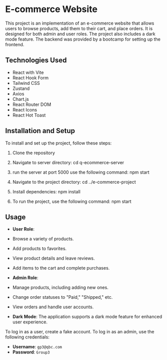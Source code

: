 # E-commerce Website

This project is an implementation of an e-commerce website that allows users to browse products, add them to their cart, and place orders.
It is designed for both admin and user roles.
The project also includes a dark mode feature.
The backend was provided by a bootcamp for setting up the frontend.

## Technologies Used

- React with Vite
- React Hook Form
- Tailwind CSS
- Zustand
- Axios
- Chart.js
- React Router DOM
- React Icons
- React Hot Toast

## Installation and Setup

To install and set up the project, follow these steps:

1. Clone the repository

2. Navigate to server directory: 
  cd q-ecommerce-server

3. run the server at port 5000 use the following command: 
  npm start

4. Navigate to the project directory: 
  cd ../e-commerce-project

5. Install dependencies: 
  npm install

6. To run the project, use the following command: 
  npm start

## Usage

- **User Role**: 
- Browse a variety of products.
- Add products to favorites.
- View product details and leave reviews.
- Add items to the cart and complete purchases.

- **Admin Role**: 
- Manage products, including adding new ones.
- Change order statuses to "Paid," "Shipped," etc.
- View orders and handle user accounts.

- **Dark Mode**: The application supports a dark mode feature for enhanced user experience.

To log in as a user, create a fake account. To log in as an admin, use the following credentials:
- **Username**: `gp3@qbc.com`
- **Password**: `Group3`

